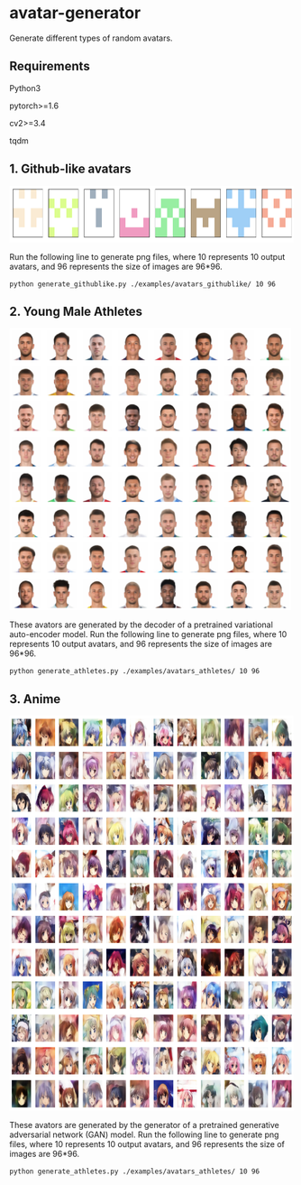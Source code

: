 # avatar-generator
Generate different types of random avatars.

## Requirements

Python3

pytorch>=1.6

cv2>=3.4

tqdm

## 1. Github-like avatars

<img src="imgs/example_githublike.png" width="800" height="100">

Run the following line to generate png files, where 10 represents 10 output avatars, and 96 represents the size of images are 96*96.

```
python generate_githublike.py ./examples/avatars_githublike/ 10 96
```

## 2. Young Male Athletes

<img src="imgs/ae_20211013_0.png" width="500" height="500">

These avators are generated by the decoder of a pretrained variational auto-encoder model. Run the following line to generate png files, where 10 represents 10 output avatars, and 96 represents the size of images are 96*96.

```
python generate_athletes.py ./examples/avatars_athletes/ 10 96
```


## 3. Anime

<img src="imgs/gan_20211014_0.png" width="700" height="700">

These avators are generated by the generator of a pretrained generative adversarial network (GAN) model. Run the following line to generate png files, where 10 represents 10 output avatars, and 96 represents the size of images are 96*96.

```
python generate_athletes.py ./examples/avatars_athletes/ 10 96
```
